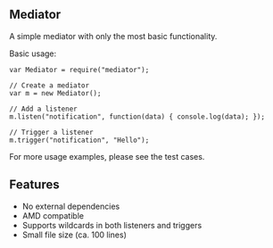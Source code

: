 ## Mediator

A simple mediator with only the most basic functionality.

Basic usage:

    var Mediator = require("mediator");
    
    // Create a mediator
    var m = new Mediator();
    
    // Add a listener
    m.listen("notification", function(data) { console.log(data); });
    
    // Trigger a listener
    m.trigger("notification", "Hello");
  
For more usage examples, please see the test cases.

## Features

- No external dependencies
- AMD compatible
- Supports wildcards in both listeners and triggers
- Small file size (ca. 100 lines)
